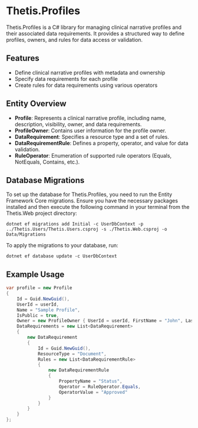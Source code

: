 # Thetis.Profiles

Thetis.Profiles is a C# library for managing clinical narrative profiles and their associated data requirements. It provides a structured way to define profiles, owners, and rules for data access or validation.

## Features

- Define clinical narrative profiles with metadata and ownership
- Specify data requirements for each profile
- Create rules for data requirements using various operators

## Entity Overview

- **Profile**: Represents a clinical narrative profile, including name, description, visibility, owner, and data requirements.
- **ProfileOwner**: Contains user information for the profile owner.
- **DataRequirement**: Specifies a resource type and a set of rules.
- **DataRequirementRule**: Defines a property, operator, and value for data validation.
- **RuleOperator**: Enumeration of supported rule operators (Equals, NotEquals, Contains, etc.).

## Database Migrations

To set up the database for Thetis.Profiles, you need to run the Entity Framework Core migrations. Ensure you have the necessary packages installed and then execute the following command in your terminal 
from the Thetis.Web project directory:

```shell
dotnet ef migrations add Initial -c UserDbContext -p ../Thetis.Users/Thetis.Users.csproj -s ./Thetis.Web.csproj -o Data/Migrations
```

To apply the migrations to your database, run:

```shell
dotnet ef database update -c UserDbContext
```

## Example Usage

```csharp
var profile = new Profile
{
    Id = Guid.NewGuid(),
    UserId = userId,
    Name = "Sample Profile",
    IsPublic = true,
    Owner = new ProfileOwner { UserId = userId, FirstName = "John", LastName = "Doe" },
    DataRequirements = new List<DataRequirement>
    {
        new DataRequirement
        {
            Id = Guid.NewGuid(),
            ResourceType = "Document",
            Rules = new List<DataRequirementRule>
            {
                new DataRequirementRule
                {
                    PropertyName = "Status",
                    Operator = RuleOperator.Equals,
                    OperatorValue = "Approved"
                }
            }
        }
    }
};